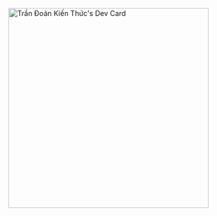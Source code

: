<a href="https://app.daily.dev/Dawrboiz"><img src="https://api.daily.dev/devcards/1ebb27198a574640b9218c4c6f48206d.png?r=r89" width="400" alt="Trần Đoàn Kiến Thức's Dev Card"/></a>
